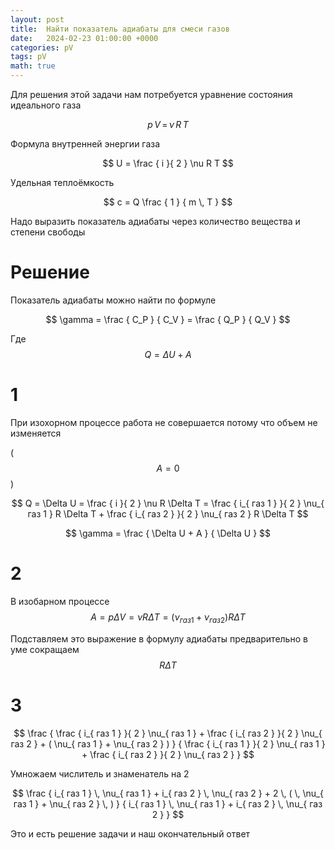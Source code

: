 ```yaml
---
layout: post
title:  Найти показатель адиабаты для смеси газов
date:   2024-02-23 01:00:00 +0000
categories: pV
tags: pV
math: true
---
```


Для решения этой задачи нам потребуется уравнение состояния идеального газа

$$ p \, V \, = \, \nu \, R \, T$$

Формула внутренней энергии газа

$$ U = \frac { i }{ 2 } \nu R T $$

Удельная теплоёмкость

$$ c = Q \frac { 1 } { m \, T } $$

Надо выразить показатель адиабаты через количество вещества и степени свободы

# Решение

Показатель адиабаты можно найти по формуле 

$$ \gamma = \frac { C_P } { C_V } = \frac { Q_P } { Q_V } $$

Где $$ Q = \Delta U + A$$

# 1

При изохорном процессе работа не совершается потому что объем не изменяется

( $$ A = 0 $$ )

$$ Q = \Delta U = \frac { i }{ 2 } \nu R \Delta T = \frac { i_{ газ 1 } }{ 2 } \nu_{ газ 1 } R \Delta T + \frac { i_{ газ 2 } }{ 2 } \nu_{ газ 2 } R \Delta T $$

$$ \gamma = \frac { \Delta U + A } { \Delta U } $$

# 2

В изобарном процессе $$ A = p \Delta V = \nu R \Delta T = ( \nu_{ газ 1 } + \nu_{ газ 2 } ) R \Delta T $$

Подставляем это выражение в формулу адиабаты предварительно в уме сокращаем $$ R \Delta T $$

# 3

$$ \frac { \frac { i_{ газ 1 } }{ 2 } \nu_{ газ 1 } + \frac { i_{ газ 2 } }{ 2 } \nu_{ газ 2 } + ( \nu_{ газ 1 } + \nu_{ газ 2 } ) } { \frac { i_{ газ 1 } }{ 2 } \nu_{ газ 1 } + \frac { i_{ газ 2 } }{ 2 } \nu_{ газ 2 } } $$

Умножаем числитель и знаменатель на 2

$$ \frac { i_{ газ 1 } \, \nu_{ газ 1 } + i_{ газ 2 } \, \nu_{ газ 2 } + 2 \, ( \, \nu_{ газ 1 } + \nu_{ газ 2 } \, ) } { i_{ газ 1 } \, \nu_{ газ 1 } + i_{ газ 2 } \, \nu_{ газ 2 } } $$

Это и есть решение задачи и наш окончательный ответ